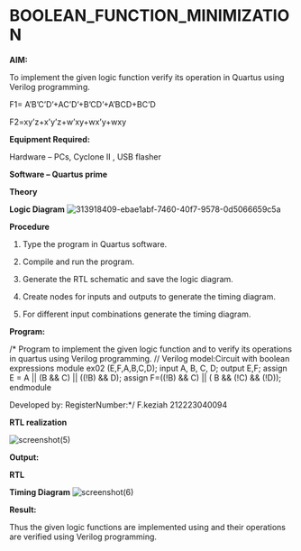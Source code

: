 # BOOLEAN_FUNCTION_MINIMIZATION

**AIM:**

To implement the given logic function verify its operation in Quartus using Verilog programming.

F1= A’B’C’D’+AC’D’+B’CD’+A’BCD+BC’D 

F2=xy’z+x’y’z+w’xy+wx’y+wxy

**Equipment Required:**

Hardware – PCs, Cyclone II , USB flasher

**Software – Quartus prime**

**Theory**

**Logic Diagram**
![313918409-ebae1abf-7460-40f7-9578-0d5066659c5a](https://github.com/keziahhhf/BOOLEAN_FUNCTION_MINIMIZATION/assets/155235704/61701e30-229d-4cf5-98cc-cbaa4fd60636)


**Procedure**

1.	Type the program in Quartus software.

2.	Compile and run the program.

3.	Generate the RTL schematic and save the logic diagram.

4.	Create nodes for inputs and outputs to generate the timing diagram.

5.	For different input combinations generate the timing diagram.


**Program:**

/* Program to implement the given logic function and to verify its operations in quartus using Verilog programming. 
// Verilog model:Circuit with boolean expressions
module ex02 (E,F,A,B,C,D);
input A, B, C, D;
output E,F;
assign E = A || (B && C) || ((!B) && D);
assign F=((!B) && C) || ( B && (!C) && (!D));
endmodule

Developed by: RegisterNumber:*/
F.keziah 212223040094


**RTL realization**

![screenshot(5)](https://github.com/keziahhhf/BOOLEAN_FUNCTION_MINIMIZATION/assets/155235704/dc491add-895f-41e4-ac1d-ac9b119066cf)

**Output:**

**RTL**

**Timing Diagram**
![screenshot(6)](https://github.com/keziahhhf/BOOLEAN_FUNCTION_MINIMIZATION/assets/155235704/a1b649d2-cdef-42f0-8e4d-3e2788f32ed6)


**Result:**

Thus the given logic functions are implemented using and their operations are verified using Verilog programming.

